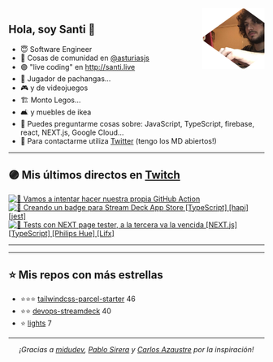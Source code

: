 <img height="120" align="right" src="./.github/avatar.png" />

## Hola, soy Santi 🚀

- 😇 Software Engineer
- 📅 Cosas de comunidad en [@asturiasjs](https://twitter.com/asturiasjs)
- 🟣 "live coding" en http://santi.live 
- 🏀 Jugador de pachangas...
- 🎮 y de videojuegos 
- 🏗 Monto Legos...
- 🛋 y muebles de ikea 
- 🤔 Puedes preguntarme cosas sobre: JavaScript, TypeScript, firebase, react, NEXT.js, Google Cloud...
- 📝 Para contactarme utiliza [Twitter](https://twitter.com/SantiMA10) (tengo los MD abiertos!)

---

## 🟣 Mis últimos directos en [Twitch](http://santi.live)

<a href='https://www.twitch.tv/videos/1006312000' target='_blank'>
<img width='30%' src='https://static-cdn.jtvnw.net/cf_vods/d2nvs31859zcd8/f50c4919a4429fbc05a2_santima10_42465931278_1619808041/thumb/thumb0-320x180.jpg' alt='🚀 Vamos a intentar hacer nuestra propia GitHub Action' />
</a><a href='https://www.twitch.tv/videos/998181257' target='_blank'>
<img width='30%' src='https://static-cdn.jtvnw.net/cf_vods/d2nvs31859zcd8/4d0ffd903a5f9629080c_santima10_42407961630_1619204087/thumb/thumb0-320x180.jpg' alt='🚩 Creando un badge para Stream Deck App Store [TypeScript] [hapi] [jest] ' />
</a><a href='https://www.twitch.tv/videos/991013095' target='_blank'>
<img width='30%' src='https://static-cdn.jtvnw.net/cf_vods/dgeft87wbj63p/4758014b22686ec463a0_santima10_41797515932_1618680336/thumb/thumb0-320x180.jpg' alt='🧪 Tests con NEXT page tester, a la tercera va la vencida [NEXT.js] [TypeScript] [Philips Hue] [Lifx]' />
</a>

---

---

## ⭐️ Mis repos con más estrellas

- ⭐️⭐️⭐️ [tailwindcss-parcel-starter](https://github.com/SantiMA10/tailwindcss-parcel-starter) 46
- ⭐️⭐️ [devops-streamdeck](https://github.com/SantiMA10/devops-streamdeck) 40
- ⭐️ [lights](https://github.com/streamdevs/lights) 7

---

<p align="center">
<i>¡Gracias a <a href="https://github.com/midudev" target="_blank"> midudev</a>, <a href="https://github.com/pablosirera" taget="_blank">Pablo Sirera</a> y <a href="https://github.com/carlosazaustre" target="_blank">Carlos Azaustre</a> por la inspiración!</i>
</p>
